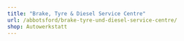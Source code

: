 ```yaml
---
title: "Brake, Tyre & Diesel Service Centre"
url: /abbotsford/brake-tyre-und-diesel-service-centre/
shop: Autowerkstatt
---
```

